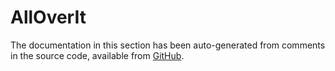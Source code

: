 # AllOverIt
The documentation in this section has been auto-generated from comments in the source code, available from [GitHub](https://github.com/mjfreelancing/AllOverIt).